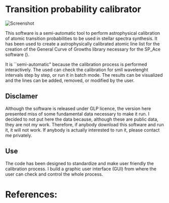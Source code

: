 # Transition probability calibrator

![Screenshot](https://github.com/corrado-github/loggf_calibrator/tree/main/pics/calibrator_screenshot.png)

This software is a semi-automatic tool to perform astrophysical calibration
of atomic transition probabilities to be used in stellar spectra synthesis.
It has been used to create a astrophysically calibrated atomic line list
for the creation of the General Curve of Growths library necessary for the
SP_Ace software ().

It is ``semi-automatic" because the calibration process is performed
interactively. The used can check the calibration for smll wavelenght
intervals step by step, or run it in batch mode. The results can be
visualized and the lines can be added, removed, or modified by the user.

## Disclamer

Although the software is released under GLP licence, the version here
presented miss of some fundamental data necessary to make it run. I decided
to not put here the data because, although these are public data, they are
not my work. Therefore, if anybody download this software and run it, it
will not work. If anybody is actually interested to run it, please contact
me privately.

## Use
The code has been designed to standardize and make user friendly the
calibration process. I build a graphic user interface (GUI) from where the
user can check and control the whole process.



# References:
